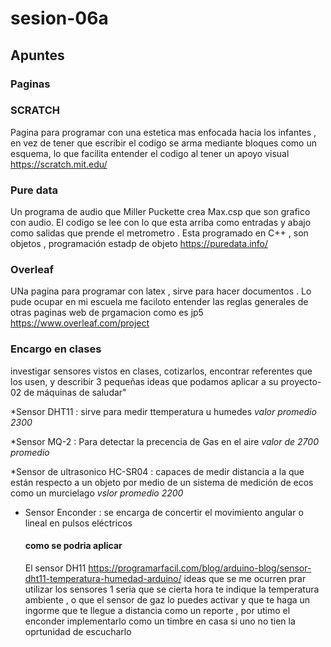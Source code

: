 # sesion-06a
## Apuntes 
### Paginas 

### SCRATCH 
Pagina para programar con una estetica mas enfocada hacia los infantes , en vez de tener que escribir el codigo se arma mediante bloques como un esquema, lo que facilita entender el codigo al tener un apoyo visual
<https://scratch.mit.edu/> 

### Pure data 
Un programa de audio que Miller Puckette crea Max.csp que son grafico con audio. El codigo se lee con lo que esta arriba como entradas y abajo como salidas que prende el metrometro . Esta programado en C++ , son objetos , programación estadp de objeto 
<https://puredata.info/>

### Overleaf
UNa pagina para programar con latex , sirve para hacer documentos . Lo pude ocupar en mi escuela me faciloto entender las reglas generales de otras paginas web de prgamacion como es jp5 
<https://www.overleaf.com/project>

### Encargo en clases 

investigar sensores vistos en clases, cotizarlos, encontrar referentes que los usen, y describir 3 pequeñas ideas que podamos aplicar a su proyecto-02 de máquinas de saludar"

*Sensor DHT11 : sirve para medir ttemperatura u humedes *valor promedio 2300*

*Sensor MQ-2 : Para detectar la precencia de Gas en el aire  *valor de 2700 promedio*

*Sensor de ultrasonico HC-SR04 : capaces de medir distancia a la que están respecto a un objeto por medio de un sistema de medición de ecos como un murcielago *vslor promedio 2200* 

* Sensor Enconder : se encarga de concertir el movimiento angular  o lineal en pulsos eléctricos

  #### como se podria aplicar

  El sensor DH11 <https://programarfacil.com/blog/arduino-blog/sensor-dht11-temperatura-humedad-arduino/>
ideas que se me ocurren prar utilizar los sensores 1 seria que se cierta hora te indique la temperatura ambiente , o que el sensor de gaz lo puedes activar y que te haga un ingorme que te llegue a distancia como un reporte , por utimo el enconder implementarlo como un timbre en casa si uno no tien la oprtunidad de escucharlo  
  
